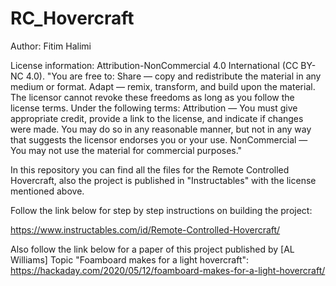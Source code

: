 # RC_Hovercraft
Author: Fitim Halimi

License information: Attribution-NonCommercial 4.0 International (CC BY-NC 4.0).
"You are free to:
Share — copy and redistribute the material in any medium or format.
Adapt — remix, transform, and build upon the material.
The licensor cannot revoke these freedoms as long as you follow the license terms.
Under the following terms:
Attribution — You must give appropriate credit, provide a link to the license, and indicate if changes were made. You may do so in any reasonable manner, but not in any way that suggests the licensor endorses you or your use.
NonCommercial — You may not use the material for commercial purposes."

In this repository you can find all the files for the Remote Controlled Hovercraft, also the project is published in "Instructables" with the license mentioned above.

Follow the link below for step by step instructions on building the project:

https://www.instructables.com/id/Remote-Controlled-Hovercraft/

Also follow the link below for a paper of this project published by [AL Williams] Topic "Foamboard makes for a light hovercraft":
https://hackaday.com/2020/05/12/foamboard-makes-for-a-light-hovercraft/
